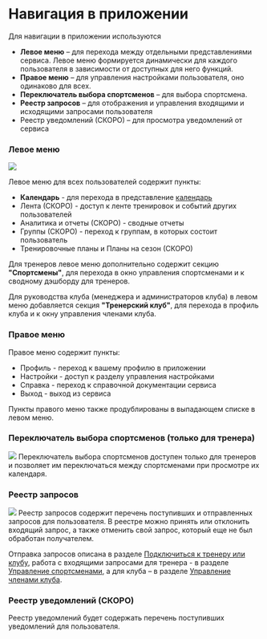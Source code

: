 # Навигация в приложении

Для навигации в приложении используются
* **Левое меню** – для перехода между отдельными представлениями сервиса. Левое меню формируется динамически для каждого пользователя в зависимости от доступных для него функций.
* **Правое меню** – для управления настройками пользователя, оно одинаково для всех. 
* **Переключатель выбора спортсменов** – для выбора спортсмена.
* **Реестр запросов** – для отображения и управления входящими и исходящими запросами пользователя
* Реестр уведомлений (СКОРО) – для просмотра уведомлений от сервиса


### Левое меню 
![](http://content.staminity.com/assets/images/Left-menu.png)

Левое меню для всех пользователей содержит пункты:
* **Календарь** - для перехода в представление [календарь](/basics/calendar.md)
* Лента (СКОРО) - доступ к ленте тренировок и событий других пользователей
* Аналитика и отчеты (СКОРО) - сводные отчеты
* Группы (СКОРО) - переход к группам, в которых состоит пользователь
* Тренировочные планы и Планы на сезон (СКОРО)

Для тренеров левое меню дополнительно содержит секцию **"Спортсмены"**, для перехода в окно управления спортсменами и к сводному дэшборду для тренеров.

Для руководства клуба (менеджера и администраторов клуба) в левом меню добавляется секция **"Тренерский клуб"**, для перехода в профиль клуба и к окну управления членами клуба.


### Правое меню
Правое меню содержит пункты:
* Профиль - переход к вашему профилю в приложении
* Настройки - доступ к разделу управления настройками
* Справка - переход к справочной документации сервиса
* Выход - выход из сервиса

Пункты правого меню также продублированы в выпадающем списке в левом меню.

### Переключатель выбора спортсменов (только для тренера)
![](http://content.staminity.com/assets/images/Image.png)
Переключатель выбора спортсменов доступен только для тренеров и позволяет им переключаться между спортсменами при просмотре их календаря.

### Реестр запросов
![](http://content.staminity.com/assets/images/Image.png)
Реестр запросов содержит перечень поступивших и отправленных запросов для пользователя. В реестре можно принять или отклонить входящий запрос, а также отменить свой запрос, который еще не был обработан получателем.

Отправка запросов описана в разделе [Подключиться к тренеру или клубу](/athletes/coach-club-connection.md), работа с входящими запросами для тренера - в разделе [Управление спортсменами](/coaches/athlete-management.md), а для клуба – в разделе [Управление членами клуба](/clubs/club-management.md).

### Реестр уведомлений (СКОРО)
Реестр уведомлений будет содержать перечень поступивших уведомлений для пользователя.